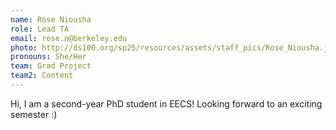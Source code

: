 ```yaml
---
name: Rose Niousha
role: Lead TA
email: rose.n@berkeley.edu 
photo: http://ds100.org/sp25/resources/assets/staff_pics/Rose_Niousha.jpeg
pronouns: She/Her
team: Grad Project
team2: Content
---
```

Hi, I am a second-year PhD student in EECS! Looking forward to an exciting semester :)
